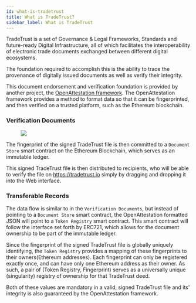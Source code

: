 ```yaml
---
id: what-is-tradetrust
title: What is TradeTrust?
sidebar_label: What is TradeTrust
---
```


TradeTrust is a set of Governance & Legal Frameworks, Standards and future-ready Digital Infrastructure, all of which facilitates the interoperability of electronic trade documents exchanged between different digital ecosystems.

The foundation required to accomplish this is the ability to trace the provenance of digitally issued documents as well as verify their integrity.

This document endorsement and verification foundation is provided by another project, the [OpenAttestation framework](https://github.com/Open-Attestation/open-attestation). The OpenAttestation framework provides a method to format data so that it can be fingerprinted, and then verified on a trusted platform, such as the Ethereum blockchain.

### Verification Documents

<p align="center" width="100%">
  <figure>
      <img src='/docs/introduction/what-is-tradetrust/simple-signing.svg' />
  </figure>
</p>

The fingerprint of the signed TradeTrust file is then committed to a `Document Store` smart contract on the Ethereum Blockchain, which serves as an immutable ledger.

This signed TradeTrust file is then distributed to recipients, who will be able to verify the file on https://tradetrust.io simply by dragging and dropping it into the Web interface.

### Transferable Records

The data flow is similar to in the `Verification Documents`, but instead of pointing to a `Document Store` smart contract, the OpenAttestation formatted JSON will point to a `Token Registry` smart contract. This smart contract will follow the interface set forth by ERC721, which allows for the document ownership to be part of the immutable ledger.

Since the fingerprint of the signed TradeTrust file is globally uniquely identifying, the `Token Registry` provides a mapping of these fingerprints to their owners(Ethereum addresses). Each fingerprint can only be registered exactly once, and can have only one Ethereum address as their owner. As such, a pair of (Token Registry, Fingerprint) serves as a universally unique (singularity) registry of ownership for that TradeTrust deed.

Both of these values are mandatory in a valid, signed TradeTrust file and its' integrity is also guaranteed by the OpenAttestation framework.
